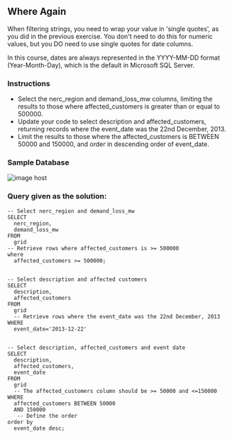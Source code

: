 ## Where Again
When filtering strings, you need to wrap your value in 'single quotes', as you did in the previous exercise. You don't need to do this for numeric values, but you DO need to use single quotes for date columns.

In this course, dates are always represented in the YYYY-MM-DD format (Year-Month-Day), which is the default in Microsoft SQL Server.

### Instructions
- Select the nerc_region and demand_loss_mw columns, limiting the results to those where affected_customers is greater than or equal to 500000.
- Update your code to select description and affected_customers, returning records where the event_date was the 22nd December, 2013.
- Limit the results to those where the affected_customers is BETWEEN 50000 and 150000, and order in descending order of event_date.

### Sample Database
<img src="https://images2.imgbox.com/77/91/nOS8GTJ3_o.png" alt="image host"/>

### Query given as the solution:

<section>
    <pre><code>-- Select nerc_region and demand_loss_mw
SELECT 
  nerc_region, 
  demand_loss_mw 
FROM 
  grid 
-- Retrieve rows where affected_customers is >= 500000  
where 
  affected_customers >= 500000; 
  </code></pre>
  </section>  
  
  <section>
    <pre><code>-- Select description and affected customers
SELECT 
  description,
  affected_customers
FROM 
  grid 
  -- Retrieve rows where the event_date was the 22nd December, 2013    
WHERE 
  event_date='2013-12-22'
  </code></pre>
  </section>  
  
  <section>
    <pre><code>-- Select description, affected_customers and event date
SELECT 
  description, 
  affected_customers,
  event_date
FROM 
  grid 
  -- The affected_customers column should be >= 50000 and <=150000   
WHERE 
  affected_customers BETWEEN 50000
  AND 150000 
   -- Define the order   
order by 
  event_date desc;

  </code></pre>
  </section>  